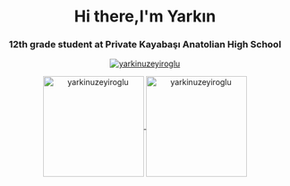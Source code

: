 <h1 align="center">Hi there,I'm Yarkın</h1>
<h3 align="center">12th grade student at Private Kayabaşı Anatolian High School</h3>

<!--
**yarkinuzeyiroglu/yarkinuzeyiroglu ** is a ✨ _special_ ✨ repository because its `README.md` (this file) appears on your GitHub profile.

Here are some ideas to get you started:

- 🔭 I’m currently working on ...
- 🌱 I’m currently learning ...
- 👯 I’m looking to collaborate on ...
- 🤔 I’m looking for help with ...
- 💬 Ask me about ...
- 📫 How to reach me: ...
- 😄 Pronouns: ...
- ⚡ Fun fact: ...
-->
<p align="center"> <a href="https://github.com/ryo-ma/github-profile-trophy"><img src="https://github-profile-trophy.vercel.app/?username=yarkinuzeyiroglu" alt="yarkinuzeyiroglu" /></a> </p>

<p align="center">
	<a href="https://github.com/yarkinuzeyiroglu">
		  <img height="180em" align="center" src="https://github-readme-stats.vercel.app/api?username=yarkinuzeyiroglu&show_icons=true&locale=en&theme=dark&include_all_commits=true&count_private=true" alt="yarkinuzeyiroglu"/>
		  <img height="180em" align="center" src="https://github-readme-stats.vercel.app/api/top-langs?username=yarkinuzeyiroglu&show_icons=true&locale=en&layout=compact&langs_count=8&theme=dark" alt="yarkinuzeyiroglu"/>
	</a>
</p>
